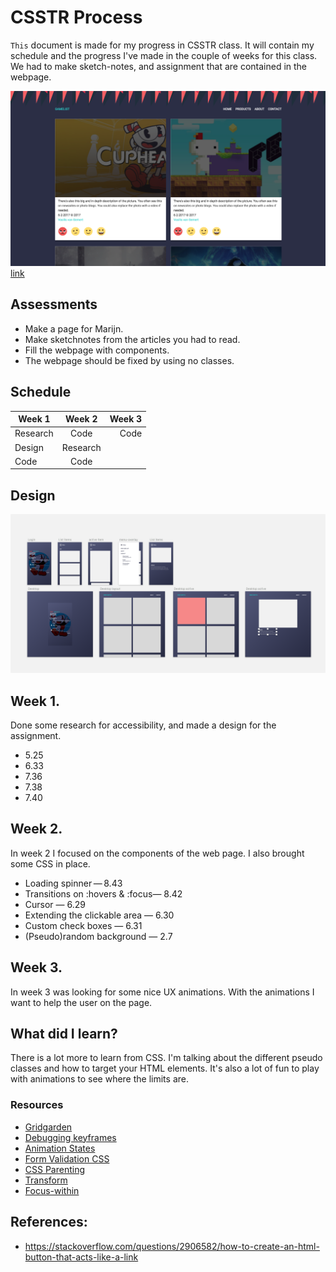 # CSSTR Process
`This` document is made for my progress in CSSTR class.
It will contain my schedule and the progress I've made in the couple of weeks for this class.
We had to make sketch-notes, and assignment that are contained in the webpage.

![Webpage](image.png)
[link](https://sam-guliker.github.io/cssttr/)

## Assessments
* Make a page for Marijn.
* Make sketchnotes from the articles you had to read.
* Fill the webpage with components.
* The webpage should be fixed by using no classes.

## Schedule
| Week 1 | Week 2| Week 3 |
| ------------- |:-------------:| -----:|
| Research | Code | Code |
| Design | Research |
| Code | Code |

## Design
![design](design.png)

## Week 1.
Done some research for accessibility, and made a design for the assignment.

* 5.25
* 6.33
* 7.36
* 7.38
* 7.40

## Week 2.
In week 2 I focused on the components of the web page. I also brought some CSS in place.

* Loading spinner — 8.43
* Transitions on :hovers & :focus— 8.42
* Cursor — 6.29
* Extending the clickable area — 6.30
* Custom check boxes — 6.31
* (Pseudo)random background — 2.7

## Week 3.
In week 3 was looking for some nice UX animations. With the animations I want to help the user on the page.

## What did I learn?
There is a lot more to learn from CSS. I'm talking about the different pseudo classes and how to target your HTML elements.
It's also a lot of fun to play with animations to see where the limits are.

### Resources
* [Gridgarden](http://cssgridgarden.com/)
* [Debugging keyframes](https://css-tricks.com/debugging-css-keyframe-animations/)
* [Animation States](https://css-tricks.com/css-animation-tricks/)
* [Form Validation CSS](https://css-tricks.com/form-validation-ux-html-css/)
* [CSS Parenting](https://css-tricks.com/parent-selectors-in-css/)
* [Transform](https://css-tricks.com/almanac/properties/t/transform/)
* [Focus-within](https://developer.mozilla.org/en-US/docs/Web/CSS/:focus-within)

## References:
* https://stackoverflow.com/questions/2906582/how-to-create-an-html-button-that-acts-like-a-link
